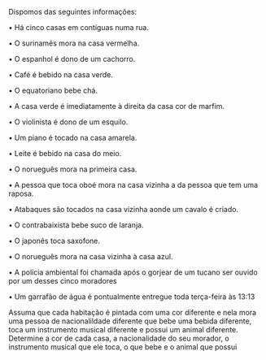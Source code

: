 Dispomos das seguintes informações:

• Há cinco casas em contíguas numa rua.

• O surinamês mora na casa vermelha.

• O espanhol é dono de um cachorro.

• Café é bebido na casa verde.

• O equatoriano bebe chá.

• A casa verde é imediatamente à direita da casa cor de marfim.

• O violinista é dono de um esquilo.

• Um piano é tocado na casa amarela.

• Leite é bebido na casa do meio.

• O norueguês mora na primeira casa.

• A pessoa que toca oboé mora na casa vizinha a da pessoa que tem uma raposa.

• Atabaques são tocados na casa vizinha aonde um cavalo é criado.

• O contrabaixista bebe suco de laranja.

• O japonês toca saxofone.

• O norueguês mora na casa vizinha à casa azul.

• A polícia ambiental foi chamada após o gorjear de um tucano ser ouvido por um desses cinco
moradores

• Um garrafão de água é pontualmente entregue toda terça-feira às 13:13

Assuma que cada habitação é pintada com uma cor diferente e nela mora uma pessoa de nacionalildade
diferente que bebe uma bebida diferente, toca um instrumento musical diferente e possui um animal
diferente. Determine a cor de cada casa, a nacionalidade do seu morador, o instrumento musical que ele
toca, o que bebe e o animal que possui

